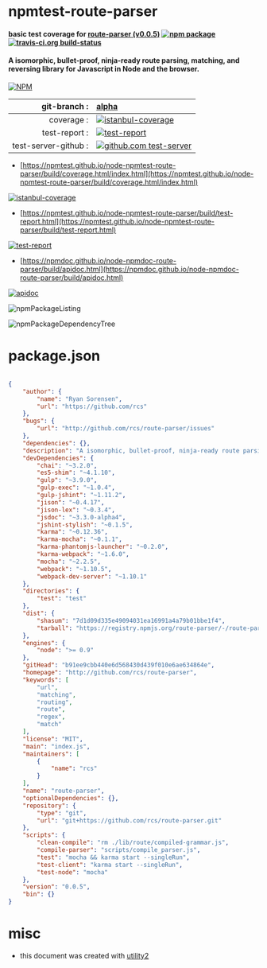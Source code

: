# npmtest-route-parser

#### basic test coverage for  [route-parser (v0.0.5)](http://github.com/rcs/route-parser)  [![npm package](https://img.shields.io/npm/v/npmtest-route-parser.svg?style=flat-square)](https://www.npmjs.org/package/npmtest-route-parser) [![travis-ci.org build-status](https://api.travis-ci.org/npmtest/node-npmtest-route-parser.svg)](https://travis-ci.org/npmtest/node-npmtest-route-parser)

#### A isomorphic, bullet-proof, ninja-ready route parsing, matching, and reversing library for Javascript in Node and the browser.

[![NPM](https://nodei.co/npm/route-parser.png?downloads=true&downloadRank=true&stars=true)](https://www.npmjs.com/package/route-parser)

| git-branch : | [alpha](https://github.com/npmtest/node-npmtest-route-parser/tree/alpha)|
|--:|:--|
| coverage : | [![istanbul-coverage](https://npmtest.github.io/node-npmtest-route-parser/build/coverage.badge.svg)](https://npmtest.github.io/node-npmtest-route-parser/build/coverage.html/index.html)|
| test-report : | [![test-report](https://npmtest.github.io/node-npmtest-route-parser/build/test-report.badge.svg)](https://npmtest.github.io/node-npmtest-route-parser/build/test-report.html)|
| test-server-github : | [![github.com test-server](https://npmtest.github.io/node-npmtest-route-parser/GitHub-Mark-32px.png)](https://npmtest.github.io/node-npmtest-route-parser/build/app/index.html) | | build-artifacts : | [![build-artifacts](https://npmtest.github.io/node-npmtest-route-parser/glyphicons_144_folder_open.png)](https://github.com/npmtest/node-npmtest-route-parser/tree/gh-pages/build)|

- [https://npmtest.github.io/node-npmtest-route-parser/build/coverage.html/index.html](https://npmtest.github.io/node-npmtest-route-parser/build/coverage.html/index.html)

[![istanbul-coverage](https://npmtest.github.io/node-npmtest-route-parser/build/screenCapture.buildCi.browser.%252Ftmp%252Fbuild%252Fcoverage.lib.html.png)](https://npmtest.github.io/node-npmtest-route-parser/build/coverage.html/index.html)

- [https://npmtest.github.io/node-npmtest-route-parser/build/test-report.html](https://npmtest.github.io/node-npmtest-route-parser/build/test-report.html)

[![test-report](https://npmtest.github.io/node-npmtest-route-parser/build/screenCapture.buildCi.browser.%252Ftmp%252Fbuild%252Ftest-report.html.png)](https://npmtest.github.io/node-npmtest-route-parser/build/test-report.html)

- [https://npmdoc.github.io/node-npmdoc-route-parser/build/apidoc.html](https://npmdoc.github.io/node-npmdoc-route-parser/build/apidoc.html)

[![apidoc](https://npmdoc.github.io/node-npmdoc-route-parser/build/screenCapture.buildCi.browser.%252Ftmp%252Fbuild%252Fapidoc.html.png)](https://npmdoc.github.io/node-npmdoc-route-parser/build/apidoc.html)

![npmPackageListing](https://npmtest.github.io/node-npmtest-route-parser/build/screenCapture.npmPackageListing.svg)

![npmPackageDependencyTree](https://npmtest.github.io/node-npmtest-route-parser/build/screenCapture.npmPackageDependencyTree.svg)



# package.json

```json

{
    "author": {
        "name": "Ryan Sorensen",
        "url": "https://github.com/rcs"
    },
    "bugs": {
        "url": "http://github.com/rcs/route-parser/issues"
    },
    "dependencies": {},
    "description": "A isomorphic, bullet-proof, ninja-ready route parsing, matching, and reversing library for Javascript in Node and the browser. ",
    "devDependencies": {
        "chai": "~3.2.0",
        "es5-shim": "~4.1.10",
        "gulp": "~3.9.0",
        "gulp-exec": "~1.0.4",
        "gulp-jshint": "~1.11.2",
        "jison": "~0.4.17",
        "jison-lex": "~0.3.4",
        "jsdoc": "~3.3.0-alpha4",
        "jshint-stylish": "~0.1.5",
        "karma": "~0.12.36",
        "karma-mocha": "~0.1.1",
        "karma-phantomjs-launcher": "~0.2.0",
        "karma-webpack": "~1.6.0",
        "mocha": "~2.2.5",
        "webpack": "~1.10.5",
        "webpack-dev-server": "~1.10.1"
    },
    "directories": {
        "test": "test"
    },
    "dist": {
        "shasum": "7d1d09d335e49094031ea16991a4a79b01bbe1f4",
        "tarball": "https://registry.npmjs.org/route-parser/-/route-parser-0.0.5.tgz"
    },
    "engines": {
        "node": ">= 0.9"
    },
    "gitHead": "b91ee9cbb440e6d568430d439f010e6ae634864e",
    "homepage": "http://github.com/rcs/route-parser",
    "keywords": [
        "url",
        "matching",
        "routing",
        "route",
        "regex",
        "match"
    ],
    "license": "MIT",
    "main": "index.js",
    "maintainers": [
        {
            "name": "rcs"
        }
    ],
    "name": "route-parser",
    "optionalDependencies": {},
    "repository": {
        "type": "git",
        "url": "git+https://github.com/rcs/route-parser.git"
    },
    "scripts": {
        "clean-compile": "rm ./lib/route/compiled-grammar.js",
        "compile-parser": "scripts/compile_parser.js",
        "test": "mocha && karma start --singleRun",
        "test-client": "karma start --singleRun",
        "test-node": "mocha"
    },
    "version": "0.0.5",
    "bin": {}
}
```



# misc
- this document was created with [utility2](https://github.com/kaizhu256/node-utility2)
